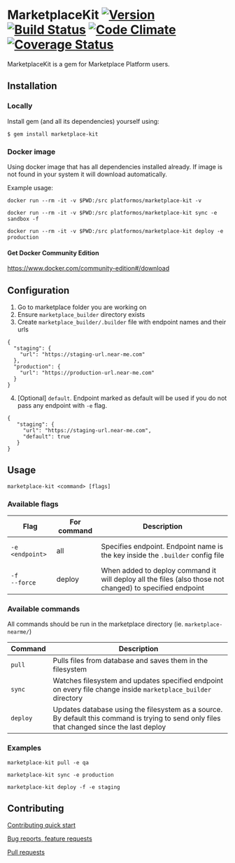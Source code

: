 # MarketplaceKit [![Version](http://img.shields.io/gem/v/marketplace-kit.svg)](https://rubygems.org/gems/marketplace-kit) [![Build Status](https://travis-ci.org/mdyd-dev/marketplace-kit.svg?branch=master)](https://travis-ci.org/mdyd-dev/marketplace-kit) [![Code Climate](https://codeclimate.com/github/crashbreak/crashbreak/badges/gpa.svg)](https://codeclimate.com/github/mdyd-dev/marketplace-kit) [![Coverage Status](https://coveralls.io/repos/github/mdyd-dev/marketplace-kit/badge.svg?branch=master)](https://coveralls.io/github/mdyd-dev/marketplace-kit?branch=master)

MarketplaceKit is a gem for Marketplace Platform users.

## Installation

### Locally
Install gem (and all its dependencies) yourself using:

    $ gem install marketplace-kit

### Docker image

Using docker image that has all dependencies installed already.
If image is not found in your system it will download automatically.

Example usage:

    docker run --rm -it -v $PWD:/src platformos/marketplace-kit -v

    docker run --rm -it -v $PWD:/src platformos/marketplace-kit sync -e sandbox -f

    docker run --rm -it -v $PWD:/src platformos/marketplace-kit deploy -e production

#### Get Docker Community Edition

https://www.docker.com/community-edition#/download


## Configuration

1. Go to marketplace folder you are working on
2. Ensure `marketplace_builder` directory exists
3. Create `marketplace_builder/.builder` file with endpoint names and their urls

```
{
  "staging": {
    "url": "https://staging-url.near-me.com"
  },
  "production": {
    "url": "https://production-url.near-me.com"
  }
}
```

4. [Optional] `default`. Endpoint marked as default will be used if you do not pass any endpoint with `-e` flag.

```
{
   "staging": {
     "url": "https://staging-url.near-me.com",
     "default": true
   }
}
```

## Usage

`marketplace-kit <command> [flags]`

### Available flags

| Flag                       | For command | Description                                                                                              |
| -------------------------- | ----------- | -------------------------------------------------------------------------------------------------------- |
| <pre>`-e <endpoint>`</pre> | all         | Specifies endpoint. Endpoint name is the key inside the `.builder` config file                           |
| `-f`<br/>`--force`         | deploy      | When added to deploy command it will deploy all the files (also those not changed) to specified endpoint |

### Available commands

All commands should be run in the marketplace directory (ie. `marketplace-nearme/`)

| Command  | Description                                                                                                                                |
| -------- | ------------------------------------------------------------------------------------------------------------------------------------------ |
| `pull`   | Pulls files from database and saves them in the filesystem                                                                                 |
| `sync`   | Watches filesystem and updates specified endpoint on every file change inside `marketplace_builder` directory                              |
| `deploy` | Updates database using the filesystem as a source. By default this command is trying to send only files that changed since the last deploy |

### Examples

`marketplace-kit pull -e qa`

`marketplace-kit sync -e production`

`marketplace-kit deploy -f -e staging`


## Contributing

[Contributing quick start](https://github.com/mdyd-dev/marketplace-kit/blob/master/CONTRIBUTE_README.md)

[Bug reports, feature requests](https://github.com/mdyd-dev/marketplace-kit/issues)

[Pull requests](https://github.com/mdyd-dev/marketplace-kit/pulls)
